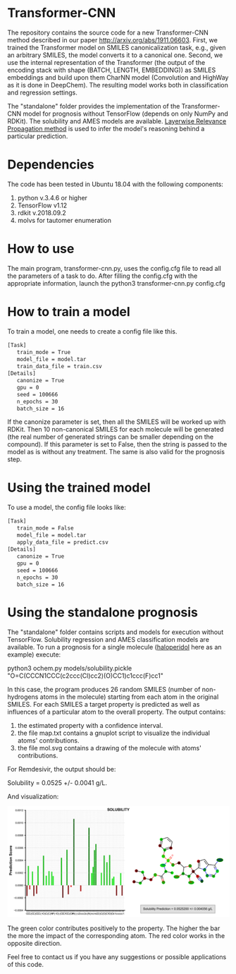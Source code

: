 # Transformer-CNN

The repository contains the source code for a new Transformer-CNN method described in our paper http://arxiv.org/abs/1911.06603. First, we trained the Transformer model on SMILES canonicalization task, e.g., given an arbitrary SMILES, the model converts it to a canonical one. Second, we use the internal representation of the Transformer (the output of the encoding stack with shape (BATCH, LENGTH, EMBEDDING)) as SMILES embeddings and build upon them CharNN model (Convolution and HighWay as it is done in DeepChem). The resulting model works both in classification and regression settings.

The "standalone" folder provides the implementation of the Transformer-CNN model for prognosis without TensorFlow (depends on only NumPy and RDKit). The solubility and AMES models are available. [Layerwise Relevance Propagation method](https://link.springer.com/chapter/10.1007/978-3-030-28954-6_10) is used to infer the model's reasoning behind a particular prediction.

# Dependencies

The code has been tested in Ubuntu 18.04 with the following components:

1. python v.3.4.6 or higher
2. TensorFlow v1.12
3. rdkit v.2018.09.2
4. molvs for tautomer enumeration

# How to use

The main program, transformer-cnn.py, uses the config.cfg file to read all the parameters of a task to do. After filling the config.cfg with the appropriate information, launch the python3 transformer-cnn.py config.cfg

# How to train a model

To train a model, one needs to create a config file like this.
```
[Task]
   train_mode = True
   model_file = model.tar
   train_data_file = train.csv
[Details]
   canonize = True
   gpu = 0
   seed = 100666
   n_epochs = 30
   batch_size = 16
```
If the canonize parameter is set, then all the SMILES will be worked up with RDKit. Then 10 non-canonical SMILES for each molecule will be generated (the real number of generated strings can be smaller depending on the compound). If this parameter is set to False, then the string is passed to the model as is without any treatment. The same is also valid for the prognosis step.

# Using the trained model

To use a model, the config file looks like:
```
[Task]
   train_mode = False
   model_file = model.tar
   apply_data_file = predict.csv
[Details]
   canonize = True
   gpu = 0
   seed = 100666
   n_epochs = 30
   batch_size = 16
```

# Using the standalone prognosis

The "standalone" folder contains scripts and models for execution without TensorFlow. Solubility regression and AMES classification models are available. To run a prognosis for a single molecule ([haloperidol](https://www.drugbank.ca/drugs/DB00502) here as an example) execute:

python3 ochem.py models/solubility.pickle "O=C(CCCN1CCC(c2ccc(Cl)cc2)(O)CC1)c1ccc(F)cc1"

In this case, the program produces 26 random SMILES (number of non-hydrogens atoms in the molecule) starting from each atom in the original SMILES. For each SMILES a target property is predicted as well as influences of a particular atom to the overall property. The output contains:

1. the estimated property with a confidence interval.
2. the file map.txt contains a gnuplot script to visualize the individual atoms' contributions.
3. the file mol.svg contains a drawing of the molecule with atoms' contributions.

For Remdesivir, the output should be:

Solubility = 0.0525 +/- 0.0041 g/L.

And visualization:

![LRP graph](https://github.com/alexarnimueller/transformer-cnn/blob/master/standalone/example.png)

The green color contributes positively to the property. The higher the bar the more the impact of the corresponding atom. The red color works in the opposite direction.

Feel free to contact us if you have any suggestions or possible applications of this code.


